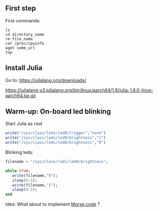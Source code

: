 ## First step


First commands:

```
ls
cd directory_name
rm file_name
cat /proc/cpuinfo 
wget some_url
top
```


## Install Julia

Go to:
https://julialang.org/downloads/

https://julialang-s3.julialang.org/bin/linux/aarch64/1.8/julia-1.8.0-linux-aarch64.tar.gz



## Warm-up: On-board led blinking


Start Julia as root

```julia
write("/sys/class/leds/led0/trigger","none")
write("/sys/class/leds/led0/brightness","1")
write("/sys/class/leds/led0/brightness","0")
```

Blinking leds:

```julia
filename = "/sys/class/leds/led0/brightness"; 

while true; 
   write(filename,"0"); 
   sleep(0.5); 
   write(filename,"1"); 
   sleep(0.5);
end
```

Idea: What about to implement [Morse code](https://en.wikipedia.org/wiki/Morse_code) ?

